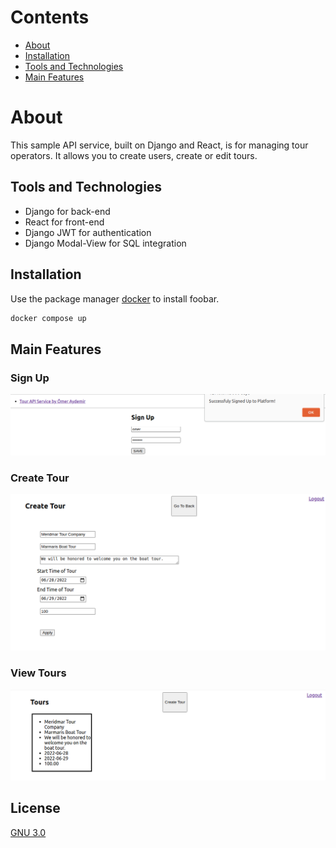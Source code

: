 # Contents
* [About](#about)
* [Installation](#installation)
* [Tools and Technologies](#tools-and-technologies)
* [Main Features](#main-features)


# About

This sample API service, built on Django and React, is for managing tour operators. It allows you to create users, create or edit tours.

## Tools and Technologies

* Django for back-end
* React for front-end
* Django JWT for authentication
* Django Modal-View for SQL integration

## Installation

Use the package manager [docker](https://docs.docker.com/engine/install) to install foobar.

```bash
docker compose up
```

## Main Features


### Sign Up

![Sign Up](./react/tour-app/src/gitImages/signup.png)

### Create Tour 

![Create Tour](./react/tour-app/src/gitImages/createtour.png)

### View Tours


![View Tours](./react/tour-app/src/gitImages/viewtour.png)

## License
[GNU 3.0](https://github.com/omeraydemirr/tour-api/blob/c2638bb33e018fab441d078f2a95d4baab905b64/LICENSE)

